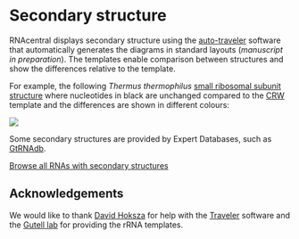 
# Secondary structure

RNAcentral displays secondary structure using
the [auto-traveler](https://github.com/RNAcentral/auto-traveler) software that
automatically generates the diagrams in standard layouts (*manuscript in preparation*).
The templates enable comparison between structures and show the differences
relative to the template.

For example, the following *Thermus thermophilus*
[small ribosomal subunit structure](/rna/URS000080E226/274)
where nucleotides in black are unchanged compared to
the [CRW](http://www.rna.ccbb.utexas.edu) template
and the differences are shown in different colours:

<a class="thumbnail" href="/rna/URS000080E226/274">
  <img src="/static/img/2d-example.png">
</a>

Some secondary structures are provided by Expert Databases,
such as [GtRNAdb](/expert-database/gtrnadb).

<a href='/search?q=has_secondary_structure:"True"' class="btn btn-primary">Browse all RNAs with secondary structures</a>

## Acknowledgements

We would like to thank [David Hoksza](https://github.com/davidhoksza)
for help with the [Traveler](https://github.com/davidhoksza/traveler) software
and the [Gutell lab](http://www.rna.ccbb.utexas.edu) for providing the rRNA templates.
